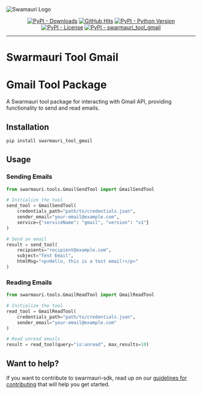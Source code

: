 
![Swamauri Logo](https://res.cloudinary.com/dbjmpekvl/image/upload/v1730099724/Swarmauri-logo-lockup-2048x757_hww01w.png)

<p align="center">
    <a href="https://pypi.org/project/swarmauri_tool_gmail/">
        <img src="https://img.shields.io/pypi/dm/swarmauri_tool_gmail" alt="PyPI - Downloads"/></a>
    <a href="https://github.com/swarmauri/swarmauri-sdk/pkgs/community/swarmauri_tool_gmail/README.md">
        <img src="https://hits.seeyoufarm.com/api/count/incr/badge.svg?url=https://github.com/swarmauri/swarmauri-sdk/pkgs/community/swarmauri_tool_gmail/README.md&count_bg=%2379C83D&title_bg=%23555555&icon=&icon_color=%23E7E7E7&title=hits&edge_flat=false" alt="GitHub Hits"/></a>
    <a href="https://pypi.org/project/swarmauri_tool_gmail/">
        <img src="https://img.shields.io/pypi/pyversions/swarmauri_tool_gmail" alt="PyPI - Python Version"/></a>
    <a href="https://pypi.org/project/swarmauri_tool_gmail/">
        <img src="https://img.shields.io/pypi/l/swarmauri_tool_gmail" alt="PyPI - License"/></a>
    <a href="https://pypi.org/project/swarmauri_tool_gmail/">
        <img src="https://img.shields.io/pypi/v/swarmauri_tool_gmail?label=swarmauri_tool_gmail&color=green" alt="PyPI - swarmauri_tool_gmail"/></a>
</p>

---

# Swarmauri Tool Gmail
# Gmail Tool Package

A Swarmauri tool package for interacting with Gmail API, providing functionality to send and read emails.

## Installation

```bash
pip install swarmauri_tool_gmail
```

## Usage

### Sending Emails
```python
from swarmauri.tools.GmailSendTool import GmailSendTool

# Initialize the tool
send_tool = GmailSendTool(
    credentials_path="path/to/credentials.json",
    sender_email="your-email@example.com",
    service={"serviceName": "gmail", "version": "v1"}
)

# Send an email
result = send_tool(
    recipients="recipient@example.com",
    subject="Test Email",
    htmlMsg="<p>Hello, this is a test email!</p>"
)
```

### Reading Emails
```python
from swarmauri.tools.GmailReadTool import GmailReadTool

# Initialize the tool
read_tool = GmailReadTool(
    credentials_path="path/to/credentials.json",
    sender_email="your-email@example.com"
)

# Read unread emails
result = read_tool(query="is:unread", max_results=10)
```

## Want to help?

If you want to contribute to swarmauri-sdk, read up on our [guidelines for contributing](https://github.com/swarmauri/swarmauri-sdk/blob/master/contributing.md) that will help you get started.

